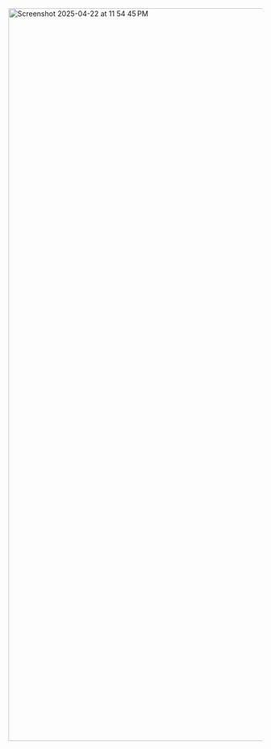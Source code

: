 
<img width="1451" alt="Screenshot 2025-04-22 at 11 54 45 PM" src="https://github.com/user-attachments/assets/68ed6ef6-d861-4247-b94a-d2bd6789edb7" />


